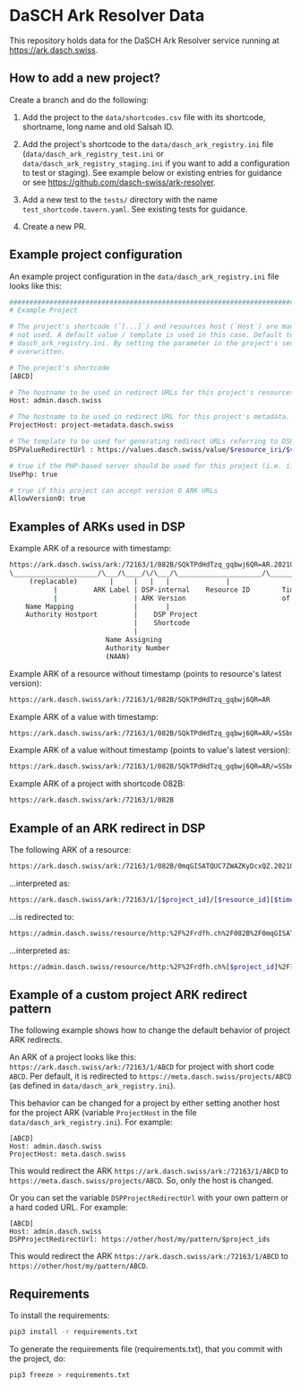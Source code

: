 # DaSCH Ark Resolver Data

This repository holds data for the DaSCH Ark Resolver service running at https://ark.dasch.swiss.

## How to add a new project?

Create a branch and do the following:

1. Add the project to the `data/shortcodes.csv` file with its shortcode, shortname, long name and old Salsah ID.

2. Add the project's shortcode to the `data/dasch_ark_registry.ini` file (`data/dasch_ark_registry_test.ini` or
   `data/dasch_ark_registry_staging.ini` if you want to add a configuration to test or staging). See example below or
   existing entries for guidance or see https://github.com/dasch-swiss/ark-resolver.

3. Add a new test to the `tests/` directory with the name `test_shortcode.tavern.yaml`. See existing tests for guidance.

4. Create a new PR.

## Example project configuration

An example project configuration in the `data/dasch_ark_registry.ini` file looks like this:

```bash 
############################################################################
# Example Project

# The project's shortcode (`[...]`) and resources host (`Host`) are mandatory. All other parameters can be left out if 
# not used. A default value / template is used in this case. Default templates are defined in the top section of 
# dasch_ark_registry.ini. By setting the parameter in the project's section of the file, the default value / template is
# overwritten.

# The project's shortcode
[ABCD]

# The hostname to be used in redirect URLs for this project's resources.
Host: admin.dasch.swiss

# The hostname to be used in redirect URL for this project's metadata.
ProjectHost: project-metadata.dasch.swiss

# The template to be used for generating redirect URLs referring to DSP values.
DSPValueRedirectUrl : https://values.dasch.swiss/value/$resource_iri/$value_id

# true if the PHP-based server should be used for this project (i.e. if project is on Salsah)
UsePhp: true

# true if this project can accept version 0 ARK URLs
AllowVersion0: true
```

## Examples of ARKs used in DSP

Example ARK of a resource with timestamp:

```bash 
https://ark.dasch.swiss/ark:/72163/1/082B/SQkTPdHdTzq_gqbwj6QR=AR.20210712T074941501291Z
\_____________________/\___/\____/\/\___/\_____________________/\______________________/
     (replacable)        |     |   |   |              |                    |
           |         ARK Label | DSP-internal    Resource ID        Timestamp (= Version)
           |                   | ARK Version                        of Resource (optional)
    Name Mapping               |       |
    Authority Hostport         |    DSP Project
                               |    Shortcode
                               |
                        Name Assigning
                        Authority Number
                        (NAAN)
```

Example ARK of a resource without timestamp (points to resource's latest version):

```bash
https://ark.dasch.swiss/ark:/72163/1/082B/SQkTPdHdTzq_gqbwj6QR=AR
```

Example ARK of a value with timestamp:

```bash 
https://ark.dasch.swiss/ark:/72163/1/082B/SQkTPdHdTzq_gqbwj6QR=AR/=SSbnPK3Q7WWxzBT1UPpRgo.20210712T074941501291Z
```

Example ARK of a value without timestamp (points to value's latest version):

```bash 
https://ark.dasch.swiss/ark:/72163/1/082B/SQkTPdHdTzq_gqbwj6QR=AR/=SSbnPK3Q7WWxzBT1UPpRgo
```

Example ARK of a project with shortcode 082B:

```bash
https://ark.dasch.swiss/ark:/72163/1/082B
```

## Example of an ARK redirect in DSP

The following ARK of a resource:

```bash
https://ark.dasch.swiss/ark:/72163/1/082B/0mqGISATQUC7ZWAZKyDcxQZ.20210712T074909165439Z
```

...interpreted as:

```bash
https://ark.dasch.swiss/ark:/72163/1/[$project_id]/[$resource_id][$timestamp]
```

...is redirected to:

```bash
https://admin.dasch.swiss/resource/http:%2F%2Frdfh.ch%2F082B%2F0mqGISATQUC7ZWAZKyDcxQ?version=20210712T074909165439Z
```

...interpreted as:

```bash
https://admin.dasch.swiss/resource/http:%2F%2Frdfh.ch%[$project_id]%2F[$resource_id][$version]
```

## Example of a custom project ARK redirect pattern

The following example shows how to change the default behavior of project ARK redirects.

An ARK of a project looks like this: `https://ark.dasch.swiss/ark:/72163/1/ABCD` for project with short code `ABCD`. Per
default, it is redirected to `https://meta.dasch.swiss/projects/ABCD` (as defined in `data/dasch_ark_registry.ini`).

This behavior can be changed for a project by either setting another host for the project ARK (variable `ProjectHost`
in the file `data/dasch_ark_registry.ini`). For example:

```
[ABCD]
Host: admin.dasch.swiss
ProjectHost: meta.dasch.swiss
```

This would redirect the ARK `https://ark.dasch.swiss/ark:/72163/1/ABCD` to `https://meta.dasch.swiss/projects/ABCD`. So,
only the host is changed.

Or you can set the variable `DSPProjectRedirectUrl` with your own pattern or a hard coded URL. For example:

```
[ABCD]
Host: admin.dasch.swiss
DSPProjectRedirectUrl: https://other/host/my/pattern/$project_ids
```

This would redirect the ARK `https://ark.dasch.swiss/ark:/72163/1/ABCD` to `https://other/host/my/pattern/ABCD`.

## Requirements

To install the requirements:

```bash
pip3 install -r requirements.txt
```

To generate the requirements file (requirements.txt), that you commit with the project, do:

```bash
pip3 freeze > requirements.txt
```
